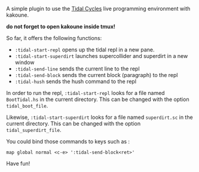 A simple plugin to use the [Tidal Cycles](https://tidalcycles.org/) live programming environment with kakoune.

**do not forget to open kakoune inside tmux!**

So far, it offers the following functions:

- `:tidal-start-repl` opens up the tidal repl in a new pane.
- `:tidal-start-superdirt` launches supercollider and superdirt in a new window
- `:tidal-send-line` sends the current line to the repl
- `:tidal-send-block` sends the current block (paragraph) to the repl
- `:tidal-hush` sends the hush command to the repl

In order to run the repl, `:tidal-start-repl` looks for a file named `BootTidal.hs` in the current directory. This can be changed with the option `tidal_boot_file`.

Likewise, `:tidal-start-superdirt` looks for a file named `superdirt.sc` in the current directory. This can be changed with the option `tidal_superdirt_file`.

You could bind those commands to keys such as :

```
map global normal <c-e> ':tidal-send-block<ret>'
```

Have fun!
